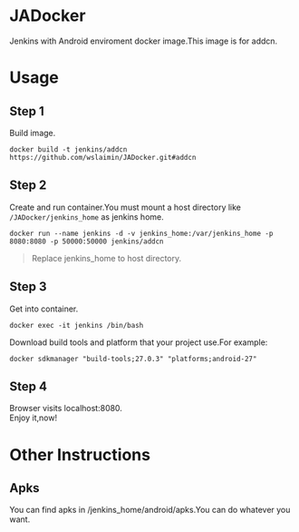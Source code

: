 # JADocker
Jenkins with Android enviroment docker image.This image is for addcn.

# Usage

## Step 1 
Build image.

```
docker build -t jenkins/addcn https://github.com/wslaimin/JADocker.git#addcn
```

## Step 2
Create and run container.You must mount a host directory like ```/JADocker/jenkins_home``` as jenkins home.

```
docker run --name jenkins -d -v jenkins_home:/var/jenkins_home -p 8080:8080 -p 50000:50000 jenkins/addcn
```

> Replace jenkins_home to host directory.


## Step 3
Get into container.

```
docker exec -it jenkins /bin/bash
```

Download build tools and platform that your project use.For example:

```
docker sdkmanager "build-tools;27.0.3" "platforms;android-27"
```

## Step 4
Browser visits localhost:8080.<br/>
Enjoy it,now!

# Other Instructions

## Apks

You can find apks in /jenkins_home/android/apks.You can do whatever you want.

